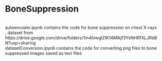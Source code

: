 # BoneSuppression
<br>
autoencoder.ipynb contains the code for bone suppression on chest X-rays , dataset from https://drive.google.com/drive/folders/1m4hlwglZIK14Mlkjf3YsNHRfXLJlfbBN?usp=sharing
<br>
datasetConversion.ipynb contains the code for converting png files to bone suppressed images saved as text files
